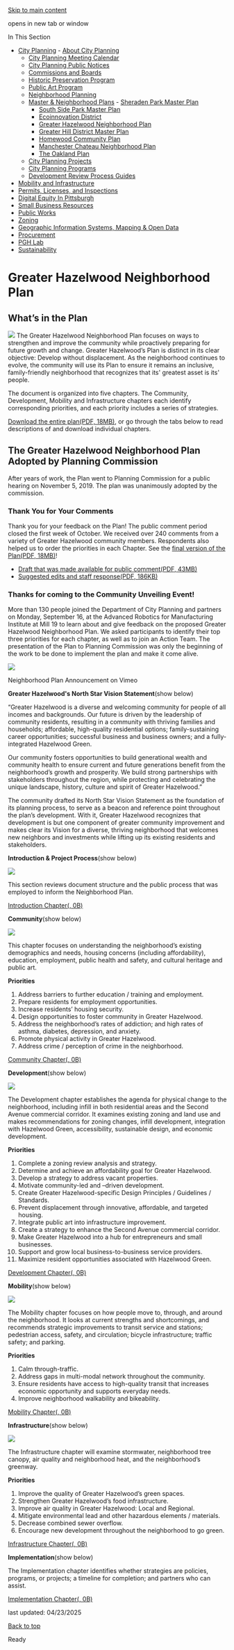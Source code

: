 [Skip to main content](https://www.pittsburghpa.gov/Business-Development/City-Planning/Master-Neighborhood-Plans/Greater-Hazelwood-Neighborhood-Plan#main-content)

opens in new tab or window

In This Section

- [City Planning](https://www.pittsburghpa.gov/Business-Development/City-Planning)  - [About City Planning](https://www.pittsburghpa.gov/Business-Development/City-Planning/About-DCP)
  - [City Planning Meeting Calendar](https://www.pittsburghpa.gov/Business-Development/City-Planning/City-Planning-Meetings)
  - [City Planning Public Notices](https://www.pittsburghpa.gov/Business-Development/City-Planning/Public-Notices)
  - [Commissions and Boards](https://www.pittsburghpa.gov/Business-Development/City-Planning/Commissions-and-Boards)
  - [Historic Preservation Program](https://www.pittsburghpa.gov/Business-Development/City-Planning/Historic-Preservation-Program)
  - [Public Art Program](https://www.pittsburghpa.gov/Business-Development/City-Planning/Public-Art)
  - [Neighborhood Planning](https://www.pittsburghpa.gov/Business-Development/City-Planning/Neighborhood-Planning)
  - [Master & Neighborhood Plans](https://www.pittsburghpa.gov/Business-Development/City-Planning/Master-Neighborhood-Plans)    - [Sheraden Park Master Plan](https://www.pittsburghpa.gov/Business-Development/City-Planning/Master-Neighborhood-Plans/Sheraden-Park-Master-Plan)
    - [South Side Park Master Plan](https://www.pittsburghpa.gov/Business-Development/City-Planning/Master-Neighborhood-Plans/South-Side-Park-Master-Plan)
    - [Ecoinnovation District](https://www.pittsburghpa.gov/Business-Development/City-Planning/Master-Neighborhood-Plans/Ecoinnovation-District)
    - [Greater Hazelwood Neighborhood Plan](https://www.pittsburghpa.gov/Business-Development/City-Planning/Master-Neighborhood-Plans/Greater-Hazelwood-Neighborhood-Plan)
    - [Greater Hill District Master Plan](https://www.pittsburghpa.gov/Business-Development/City-Planning/Master-Neighborhood-Plans/Greater-Hill-District-Master-Plan)
    - [Homewood Community Plan](https://www.pittsburghpa.gov/Business-Development/City-Planning/Master-Neighborhood-Plans/Homewood-Community-Plan)
    - [Manchester Chateau Neighborhood Plan](https://www.pittsburghpa.gov/Business-Development/City-Planning/Master-Neighborhood-Plans/Manchester-Chateau-Neighborhood-Plan)
    - [The Oakland Plan](https://www.pittsburghpa.gov/Business-Development/City-Planning/Master-Neighborhood-Plans/The-Oakland-Plan)
  - [City Planning Projects](https://www.pittsburghpa.gov/Business-Development/City-Planning/Projects)
  - [City Planning Programs](https://www.pittsburghpa.gov/Business-Development/City-Planning/Planning-Programs)
  - [Development Review Process Guides](https://www.pittsburghpa.gov/Business-Development/City-Planning/Process-Guides)
- [Mobility and Infrastructure](https://www.pittsburghpa.gov/Business-Development/Mobility-and-Infrastructure)
- [Permits, Licenses, and Inspections](https://www.pittsburghpa.gov/Business-Development/Permits-Licenses-and-Inspections)
- [Digital Equity In Pittsburgh](https://www.pittsburghpa.gov/Business-Development/Digital-Equity-In-Pittsburgh)
- [Small Business Resources](https://www.pittsburghpa.gov/Business-Development/Small-Business-Resources)
- [Public Works](https://www.pittsburghpa.gov/Business-Development/Public-Works)
- [Zoning](https://www.pittsburghpa.gov/Business-Development/Zoning)
- [Geographic Information Systems, Mapping & Open Data](https://www.pittsburghpa.gov/Business-Development/Geographic-Information-Systems-Mapping-Open-Data)
- [Procurement](https://www.pittsburghpa.gov/Business-Development/Procurement)
- [PGH Lab](https://www.pittsburghpa.gov/Business-Development/PGH-Lab)
- [Sustainability](https://www.pittsburghpa.gov/Business-Development/Sustainability)

# Greater Hazelwood Neighborhood Plan

## What’s in the Plan

![](https://www.pittsburghpa.gov/files/assets/city/v/1/dcp/images/6839_cover.jpg) The Greater Hazelwood Neighborhood Plan focuses on ways to strengthen and improve the community while proactively preparing for future growth and change. Greater Hazelwood’s Plan is distinct in its clear objective: Develop without displacement. As the neighborhood continues to evolve, the community will use its Plan to ensure it remains an inclusive, family-friendly neighborhood that recognizes that its' greatest asset is its' people.

The document is organized into five chapters. The Community, Development, Mobility and Infrastructure chapters each identify corresponding priorities, and each priority includes a series of strategies.

[Download the entire plan(PDF, 18MB)](https://www.pittsburghpa.gov/files/assets/city/v/1/dcp/documents/7601_final_hazelwood_plan.pdf), or go through the tabs below to read descriptions of and download individual chapters.

## The Greater Hazelwood Neighborhood Plan Adopted by Planning Commission

After years of work, the Plan went to Planning Commission for a public hearing on November 5, 2019. The plan was unanimously adopted by the commission.

### Thank You for Your Comments

Thank you for your feedback on the Plan! The public comment period closed the first week of October. We received over 240 comments from a variety of Greater Hazelwood community members. Respondents also helped us to order the priorities in each Chapter. See the [final version of the Plan(PDF, 18MB)](https://www.pittsburghpa.gov/files/assets/city/v/1/dcp/documents/7601_final_hazelwood_plan.pdf)!

- [Draft that was made available for public comment(PDF, 43MB)](https://www.pittsburghpa.gov/files/assets/city/v/1/dcp/documents/6890_hazelwood_plan-draft_august-september_2019.pdf)
- [Suggested edits and staff response(PDF, 186KB)](https://www.pittsburghpa.gov/files/assets/city/v/1/dcp/documents/7576_feedback.pdf)

### Thanks for coming to the Community Unveiling Event!

More than 130 people joined the Department of City Planning and partners on Monday, September 16, at the Advanced Robotics for Manufacturing Institute at Mill 19 to learn about and give feedback on the proposed Greater Hazelwood Neighborhood Plan. We asked participants to identify their top three priorities for each chapter, as well as to join an Action Team. The presentation of the Plan to Planning Commission was only the beginning of the work to be done to implement the plan and make it come alive.

![](https://www.pittsburghpa.gov/files/assets/city/v/1/dcp/images/6897_community-unveiling.jpg)

Neighborhood Plan Announcement on Vimeo

**Greater Hazelwood's North Star Vision Statement**(show below)

“Greater Hazelwood is a diverse and welcoming community for people of all incomes and backgrounds. Our future is driven by the leadership of community residents, resulting in a community with thriving families and households; affordable, high-quality residential options; family-sustaining career opportunities; successful business and business owners; and a fully-integrated Hazelwood Green.

Our community fosters opportunities to build generational wealth and community health to ensure current and future generations benefit from the neighborhood’s growth and prosperity. We build strong partnerships with stakeholders throughout the region, while protecting and celebrating the unique landscape, history, culture and spirit of Greater Hazelwood.”

The community drafted its North Star Vision Statement as the foundation of its planning process, to serve as a beacon and reference point throughout the plan’s development. With it, Greater Hazelwood recognizes that development is but one component of greater community improvement and makes clear its Vision for a diverse, thriving neighborhood that welcomes new neighbors and investments while lifting up its existing residents and stakeholders.

**Introduction & Project Process**(show below)

![](https://www.pittsburghpa.gov/files/assets/city/v/1/dcp/images/6783_intro-project-process.jpg)

This section reviews document structure and the public process that was employed to inform the Neighborhood Plan.

[Introduction Chapter(, 0B)](https://www.pittsburghpa.gov/files/assets/city/v/1/dcp/documents/6890_hazelwood_plan-draft_august-september_2019.pdf#page=4)

**Community**(show below)

![](https://www.pittsburghpa.gov/files/assets/city/v/1/dcp/images/6782_demographics-needs.jpg)

This chapter focuses on understanding the neighborhood’s existing demographics and needs, housing concerns (including affordability), education, employment, public health and safety, and cultural heritage and public art.

**Priorities**

1. Address barriers to further education / training and employment.
2. Prepare residents for employment opportunities.
3. Increase residents’ housing security.
4. Design opportunities to foster community in Greater Hazelwood.
5. Address the neighborhood’s rates of addiction; and high rates of asthma, diabetes, depression, and anxiety.
6. Promote physical activity in Greater Hazelwood.
7. Address crime / perception of crime in the neighborhood.

[Community Chapter(, 0B)](https://www.pittsburghpa.gov/files/assets/city/v/1/dcp/documents/6890_hazelwood_plan-draft_august-september_2019.pdf#page=20)

**Development**(show below)

![](https://www.pittsburghpa.gov/files/assets/city/v/1/dcp/images/6784_bev.jpg)

The Development chapter establishes the agenda for physical change to the neighborhood, including infill in both residential areas and the Second Avenue commercial corridor. It examines existing zoning and land use and makes recommendations for zoning changes, infill development, integration with Hazelwood Green, accessibility, sustainable design, and economic development.

**Priorities**

01. Complete a zoning review analysis and strategy.
02. Determine and achieve an affordability goal for Greater Hazelwood.
03. Develop a strategy to address vacant properties.
04. Motivate community-led and –driven development.
05. Create Greater Hazelwood-specific Design Principles / Guidelines / Standards.
06. Prevent displacement through innovative, affordable, and targeted housing.
07. Integrate public art into infrastructure improvement.
08. Create a strategy to enhance the Second Avenue commercial corridor.
09. Make Greater Hazelwood into a hub for entrepreneurs and small businesses.
10. Support and grow local business-to-business service providers.
11. Maximize resident opportunities associated with Hazelwood Green.

[Development Chapter(, 0B)](https://www.pittsburghpa.gov/files/assets/city/v/1/dcp/documents/6890_hazelwood_plan-draft_august-september_2019.pdf#page=50)

**Mobility**(show below)

![](https://www.pittsburghpa.gov/files/assets/city/v/1/dcp/images/6785_steps.jpg)

The Mobility chapter focuses on how people move to, through, and around the neighborhood. It looks at current strengths and shortcomings, and recommends strategic improvements to transit service and stations; pedestrian access, safety, and circulation; bicycle infrastructure; traffic safety; and parking.

**Priorities**

1. Calm through-traffic.
2. Address gaps in multi-modal network throughout the community.
3. Ensure residents have access to high-quality transit that increases economic opportunity and supports everyday needs.
4. Improve neighborhood walkability and bikeability.

[Mobility Chapter(, 0B)](https://www.pittsburghpa.gov/files/assets/city/v/1/dcp/documents/6890_hazelwood_plan-draft_august-september_2019.pdf#page=82)

**Infrastructure**(show below)

![](https://www.pittsburghpa.gov/files/assets/city/v/1/dcp/images/6834_tot-lot.jpg)

The Infrastructure chapter will examine stormwater, neighborhood tree canopy, air quality and neighborhood heat, and the neighborhood’s greenway.

**Priorities**

1. Improve the quality of Greater Hazelwood’s green spaces.
2. Strengthen Greater Hazelwood’s food infrastructure.
3. Improve air quality in Greater Hazelwood: Local and Regional.
4. Mitigate environmental lead and other hazardous elements / materials.
5. Decrease combined sewer overflow.
6. Encourage new development throughout the neighborhood to go green.

[Infrastructure Chapter(, 0B)](https://www.pittsburghpa.gov/files/assets/city/v/1/dcp/documents/6890_hazelwood_plan-draft_august-september_2019.pdf#page=98)

**Implementation**(show below)

The Implementation chapter identifies whether strategies are policies, programs, or projects; a timeline for completion; and partners who can assist.

[Implementation Chapter(, 0B)](https://www.pittsburghpa.gov/files/assets/city/v/1/dcp/documents/6890_hazelwood_plan-draft_august-september_2019.pdf#page=118)

last updated: 04/23/2025

[Back to top](https://www.pittsburghpa.gov/Business-Development/City-Planning/Master-Neighborhood-Plans/Greater-Hazelwood-Neighborhood-Plan#body-top)

Ready
